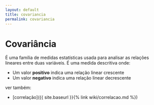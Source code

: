 ```yaml
---
layout: default
title: covariancia
permalink: covariancia
---
```


# Covariância

É uma família de medidas estatísticas usada para analisar as relações lineares entre duas variáveis. É uma medida descritiva onde:
- Um valor **positivo** indica uma relação linear crescente
- Um valor **negativo** indica uma relação linear decrescente

ver também:
- [correlação]({{ site.baseurl }}{% link wiki/correlacao.md %})
